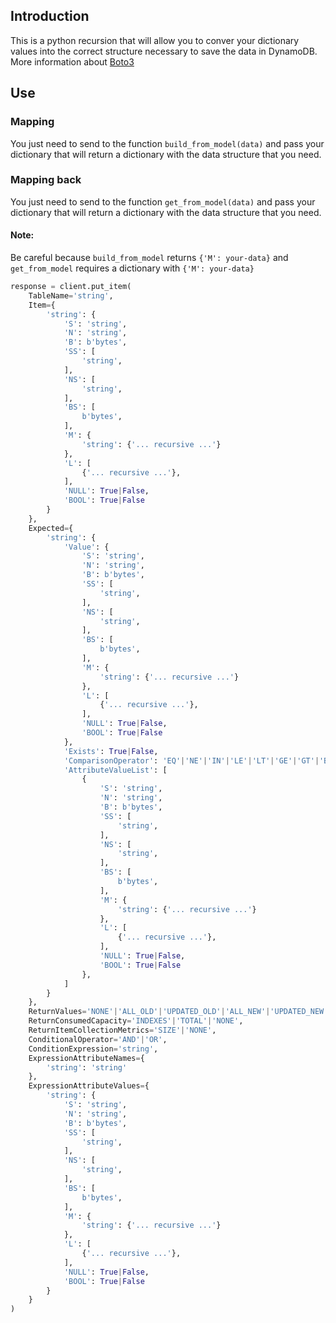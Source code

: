 
## Introduction
This is a python recursion that will allow you to conver your dictionary values into the correct structure necessary to save the data in DynamoDB.
More information about [Boto3](https://boto3.amazonaws.com/v1/documentation/api/latest/reference/services/dynamodb.html)

## Use

### Mapping
You just need to send to the function `build_from_model(data)` and pass your dictionary that will return a dictionary with the data structure that you need.

### Mapping back
You just need to send to the function `get_from_model(data)` and pass your dictionary that will return a dictionary with the data structure that you need.

#### Note:
Be careful because `build_from_model` returns `{'M': your-data}` and `get_from_model` requires a dictionary with `{'M': your-data}`


```python
response = client.put_item(
    TableName='string',
    Item={
        'string': {
            'S': 'string',
            'N': 'string',
            'B': b'bytes',
            'SS': [
                'string',
            ],
            'NS': [
                'string',
            ],
            'BS': [
                b'bytes',
            ],
            'M': {
                'string': {'... recursive ...'}
            },
            'L': [
                {'... recursive ...'},
            ],
            'NULL': True|False,
            'BOOL': True|False
        }
    },
    Expected={
        'string': {
            'Value': {
                'S': 'string',
                'N': 'string',
                'B': b'bytes',
                'SS': [
                    'string',
                ],
                'NS': [
                    'string',
                ],
                'BS': [
                    b'bytes',
                ],
                'M': {
                    'string': {'... recursive ...'}
                },
                'L': [
                    {'... recursive ...'},
                ],
                'NULL': True|False,
                'BOOL': True|False
            },
            'Exists': True|False,
            'ComparisonOperator': 'EQ'|'NE'|'IN'|'LE'|'LT'|'GE'|'GT'|'BETWEEN'|'NOT_NULL'|'NULL'|'CONTAINS'|'NOT_CONTAINS'|'BEGINS_WITH',
            'AttributeValueList': [
                {
                    'S': 'string',
                    'N': 'string',
                    'B': b'bytes',
                    'SS': [
                        'string',
                    ],
                    'NS': [
                        'string',
                    ],
                    'BS': [
                        b'bytes',
                    ],
                    'M': {
                        'string': {'... recursive ...'}
                    },
                    'L': [
                        {'... recursive ...'},
                    ],
                    'NULL': True|False,
                    'BOOL': True|False
                },
            ]
        }
    },
    ReturnValues='NONE'|'ALL_OLD'|'UPDATED_OLD'|'ALL_NEW'|'UPDATED_NEW',
    ReturnConsumedCapacity='INDEXES'|'TOTAL'|'NONE',
    ReturnItemCollectionMetrics='SIZE'|'NONE',
    ConditionalOperator='AND'|'OR',
    ConditionExpression='string',
    ExpressionAttributeNames={
        'string': 'string'
    },
    ExpressionAttributeValues={
        'string': {
            'S': 'string',
            'N': 'string',
            'B': b'bytes',
            'SS': [
                'string',
            ],
            'NS': [
                'string',
            ],
            'BS': [
                b'bytes',
            ],
            'M': {
                'string': {'... recursive ...'}
            },
            'L': [
                {'... recursive ...'},
            ],
            'NULL': True|False,
            'BOOL': True|False
        }
    }
)

```
